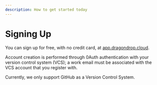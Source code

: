 ```yaml
---
description: How to get started today
---
```


# Signing Up

&#x20;You can sign up for free, with no credit card, at [app.dragondrop.cloud](https://app.dragondrop.cloud).

Account creation is performed through 0Auth authentication with your version control system (VCS); a work email must be associated with the VCS account that you register with.

Currently, we only support GitHub as a Version Control System.
